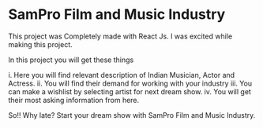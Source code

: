 # SamPro Film and Music Industry

This project was Completely made with React Js. I was excited while making this project.

In this project  you will get these things

i. Here you will find relevant description of Indian Musician, Actor and Actress. 
ii. You will find their demand for working with your industry
iii. You can make a wishlist by selecting artist for next dream show. 
iv. You will get their most asking information from here. 

So!! Why late? Start your dream show with SamPro Film and Music Industry.